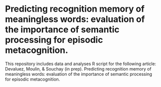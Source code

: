 # Predicting recognition memory of meaningless words: evaluation of the importance of semantic processing for episodic metacognition.

This repository includes data and analyses R script for the following article: Devaluez, Moulin, & Souchay (in prep). Predicting recognition memory of meaningless words: evaluation of the importance of semantic processing for episodic metacognition.

